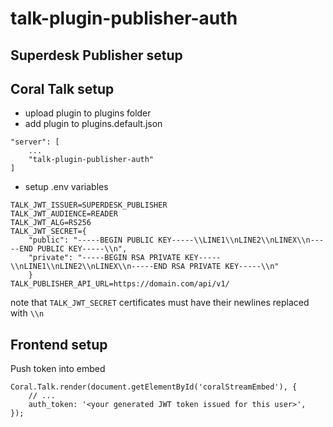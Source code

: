 # talk-plugin-publisher-auth

## Superdesk Publisher setup

## Coral Talk setup
- upload plugin to plugins folder
- add plugin to plugins.default.json
```
"server": [
    ...
    "talk-plugin-publisher-auth"
]
```
- setup .env variables
```
TALK_JWT_ISSUER=SUPERDESK_PUBLISHER
TALK_JWT_AUDIENCE=READER
TALK_JWT_ALG=RS256
TALK_JWT_SECRET={
    "public": "-----BEGIN PUBLIC KEY-----\\LINE1\\nLINE2\\nLINEX\\n-----END PUBLIC KEY-----\\n",
    "private": "-----BEGIN RSA PRIVATE KEY-----\\nLINE1\\nLINE2\\nLINEX\\n-----END RSA PRIVATE KEY-----\\n"
    }
TALK_PUBLISHER_API_URL=https://domain.com/api/v1/

```
note that `TALK_JWT_SECRET` certificates must have their newlines replaced with `\\n`

## Frontend setup
Push token into embed
```
Coral.Talk.render(document.getElementById('coralStreamEmbed'), {
    // ...
    auth_token: '<your generated JWT token issued for this user>',
});
```